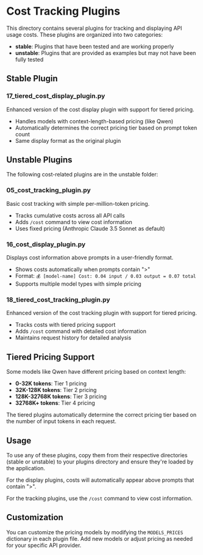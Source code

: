 # Cost Tracking Plugins

This directory contains several plugins for tracking and displaying API usage costs. These plugins are organized into two categories:

- **stable**: Plugins that have been tested and are working properly
- **unstable**: Plugins that are provided as examples but may not have been fully tested

## Stable Plugin

### 17_tiered_cost_display_plugin.py
Enhanced version of the cost display plugin with support for tiered pricing.
- Handles models with context-length-based pricing (like Qwen)
- Automatically determines the correct pricing tier based on prompt token count
- Same display format as the original plugin

## Unstable Plugins

The following cost-related plugins are in the unstable folder:

### 05_cost_tracking_plugin.py
Basic cost tracking with simple per-million-token pricing.
- Tracks cumulative costs across all API calls
- Adds `/cost` command to view cost information
- Uses fixed pricing (Anthropic Claude 3.5 Sonnet as default)

### 16_cost_display_plugin.py
Displays cost information above prompts in a user-friendly format.
- Shows costs automatically when prompts contain ">"
- Format: `💰 [model-name] Cost: 0.04 input / 0.03 output = 0.07 total`
- Supports multiple model types with simple pricing

### 18_tiered_cost_tracking_plugin.py
Enhanced version of the cost tracking plugin with support for tiered pricing.
- Tracks costs with tiered pricing support
- Adds `/cost` command with detailed cost information
- Maintains request history for detailed analysis

## Tiered Pricing Support

Some models like Qwen have different pricing based on context length:

- **0-32K tokens**: Tier 1 pricing
- **32K-128K tokens**: Tier 2 pricing  
- **128K-32768K tokens**: Tier 3 pricing
- **32768K+ tokens**: Tier 4 pricing

The tiered plugins automatically determine the correct pricing tier based on the number of input tokens in each request.

## Usage

To use any of these plugins, copy them from their respective directories (stable or unstable) to your plugins directory and ensure they're loaded by the application.

For the display plugins, costs will automatically appear above prompts that contain ">". 

For the tracking plugins, use the `/cost` command to view cost information.

## Customization

You can customize the pricing models by modifying the `MODELS_PRICES` dictionary in each plugin file. Add new models or adjust pricing as needed for your specific API provider.